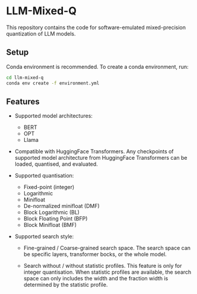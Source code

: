 # LLM-Mixed-Q

This repository contains the code for software-emulated mixed-precision quantization of LLM models.

## Setup

Conda environment is recommended. To create a conda environment, run:

```bash
cd llm-mixed-q
conda env create -f environment.yml
```

## Features

* Supported model architectures:
  + BERT
  + OPT
  + Llama

* Compatible with HuggingFace Transformers. Any checkpoints of supported model architecture from HuggingFace Transformers can be loaded, quantised, and evaluated.

* Supported quantisation:
  + Fixed-point (integer)
  + Logarithmic
  + Minifloat
  + De-normalized minifloat (DMF)
  + Block Logarithmic (BL)
  + Block Floating Point (BFP)
  + Block Minifloat (BMF)

* Supported search style:
  + Fine-grained / Coarse-grained search space.
    The search space can be specific layers, transformer bocks, or the whole model.

  + Search without / without statistic profiles. This feature is only for integer quantisation. When statistic profiles are available, the search space can only includes the width and the fraction width is determined by the statistic profile.
